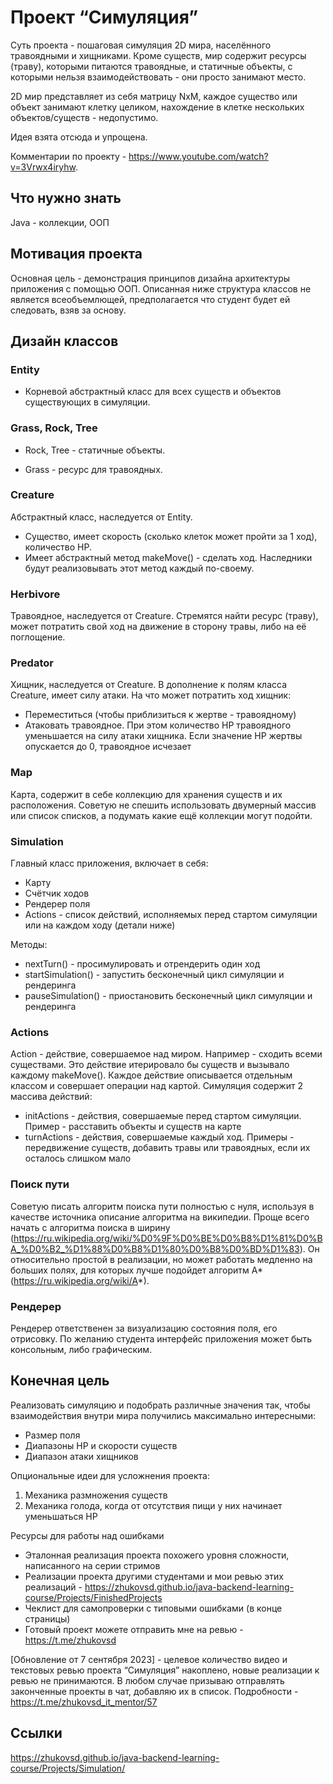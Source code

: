 # Проект “Симуляция”

Суть проекта - пошаговая симуляция 2D мира, населённого травоядными и хищниками. Кроме существ, мир содержит ресурсы (траву), которыми питаются травоядные, и статичные объекты, с которыми нельзя взаимодействовать - они просто занимают место.

2D мир представляет из себя матрицу NxM, каждое существо или объект занимают клетку целиком, нахождение в клетке нескольких объектов/существ - недопустимо.

Идея взята отсюда и упрощена.

Комментарии по проекту - https://www.youtube.com/watch?v=3Vrwx4iryhw.

## Что нужно знать

Java - коллекции, ООП

## Мотивация проекта

Основная цель - демонстрация принципов дизайна архитектуры приложения с помощью ООП. Описанная ниже структура классов не является всеобъемлющей, предполагается что студент будет ей следовать, взяв за основу.

## Дизайн классов

### Entity

* Корневой абстрактный класс для всех существ и объектов существующих в симуляции.
### Grass, Rock, Tree

* Rock, Tree - статичные объекты. 

* Grass - ресурс для травоядных.

### Creature

Абстрактный класс, наследуется от Entity. 
* Существо, имеет скорость (сколько клеток может пройти за 1 ход), количество HP. 
* Имеет абстрактный метод makeMove() - сделать ход. Наследники будут реализовывать этот метод каждый по-своему.

### Herbivore

Травоядное, наследуется от Creature. Стремятся найти ресурс (траву), может потратить свой ход на движение в сторону травы, либо на её поглощение.

### Predator

Хищник, наследуется от Creature. В дополнение к полям класса Creature, имеет силу атаки. На что может потратить ход хищник:

* Переместиться (чтобы приблизиться к жертве - травоядному)
* Атаковать травоядное. При этом количество HP травоядного уменьшается на силу атаки хищника. Если значение HP жертвы опускается до 0, травоядное исчезает

### Map

Карта, содержит в себе коллекцию для хранения существ и их расположения. Советую не спешить использовать двумерный массив или список списков, а подумать какие ещё коллекции могут подойти.

### Simulation

Главный класс приложения, включает в себя:
* Карту 
* Счётчик ходов
* Рендерер поля
* Actions - список действий, исполняемых перед стартом симуляции или на каждом ходу (детали ниже)

Методы:
* nextTurn() - просимулировать и отрендерить один ход
* startSimulation() - запустить бесконечный цикл симуляции и рендеринга
* pauseSimulation() - приостановить бесконечный цикл симуляции и рендеринга

### Actions

Action - действие, совершаемое над миром. Например - сходить всеми существами. Это действие итерировало бы существ и вызывало каждому makeMove(). Каждое действие описывается отдельным классом и совершает операции над картой. Симуляция содержит 2 массива действий:

* initActions - действия, совершаемые перед стартом симуляции. Пример - расставить объекты и существ на карте
* turnActions - действия, совершаемые каждый ход. Примеры - передвижение существ, добавить травы или травоядных, если их осталось слишком мало

### Поиск пути

Советую писать алгоритм поиска пути полностью с нуля, используя в качестве источника описание алгоритма на википедии. Проще всего начать с алгоритма поиска в ширину (https://ru.wikipedia.org/wiki/%D0%9F%D0%BE%D0%B8%D1%81%D0%BA_%D0%B2_%D1%88%D0%B8%D1%80%D0%B8%D0%BD%D1%83). Он относительно простой в реализации, но может работать медленно на больших полях, для которых лучше подойдет алгоритм A* (https://ru.wikipedia.org/wiki/A*).

### Рендерер

Рендерер ответственен за визуализацию состояния поля, его отрисовку. По желанию студента интерфейс приложения может быть консольным, либо графическим.

## Конечная цель

Реализовать симуляцию и подобрать различные значения так, чтобы взаимодействия внутри мира получились максимально интересными:

* Размер поля
* Диапазоны HP и скорости существ
* Диапазон атаки хищников

Опциональные идеи для усложнения проекта:

1. Механика размножения существ
1. Механика голода, когда от отсутствия пищи у них начинает уменьшаться HP

Ресурсы для работы над ошибками

* Эталонная реализация проекта похожего уровня сложности, написанного на серии стримов
* Реализации проекта другими студентами и мои ревью этих реализаций - https://zhukovsd.github.io/java-backend-learning-course/Projects/FinishedProjects
* Чеклист для самопроверки с типовыми ошибками (в конце страницы)
* Готовый проект можете отправить мне на ревью - https://t.me/zhukovsd

[Обновление от 7 сентября 2023] - целевое количество видео и текстовых ревью проекта “Симуляция” накоплено, новые реализации к ревью не принимаются. В любом случае призываю отправлять законченные проекты в чат, добавляю их в список. Подробности - https://t.me/zhukovsd_it_mentor/57

## Ссылки

https://zhukovsd.github.io/java-backend-learning-course/Projects/Simulation/